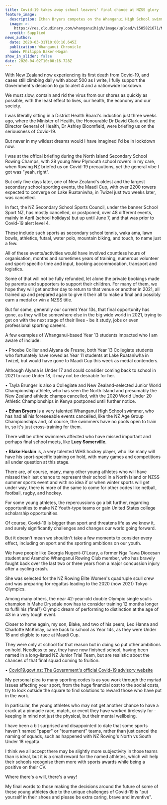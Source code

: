 ```yaml
---
title: Covid-19 takes away school leavers' final chance at NZSS glory
feature_image:
  description: Ethan Bryers competes on the Whanganui High School swimming sports day.
  image: >-
    https://res.cloudinary.com/whanganuihigh/image/upload/v1585821671/News/Ethan_Bryers._Chron_31.3.20.jpg
  credit: Supplied
news_author:
  date: 2020-03-31T10:00:16.645Z
  publication: Whanganui Chronicle
  name: Philippa Baker-Hogan
show_in_slider: false
date: 2020-04-02T10:00:16.728Z
---
```

With New Zealand now experiencing its first death from Covid-19, and cases still climbing daily with about 500 as I write, I fully support the Government's decision to go to alert 4 and a nationwide lockdown.

We must slow, contain and rid the virus from our shores as quickly as possible, with the least effect to lives, our health, the economy and our society.

I was literally sitting in a District Health Board's induction just three weeks ago, where the Minister of Health, the Honourable Dr David Clark and the Director General of Health, Dr Ashley Bloomfield, were briefing us on the seriousness of Covid-19.

But never in my wildest dreams would I have imagined I'd be in lockdown now.

I was at the offical briefing during the North Island Secondary School Rowing Champs, with 28 young New Plymouth school rowers in my care, when Rowing NZ briefed us on Covid-19 precautions, yet the general vibe I got was "yeah, right".

But only five days later, one of New Zealand's oldest and the largest secondary school sporting events, the Maadi Cup, with over 2200 rowers expected to converge on Lake Ruataniwha, in Twizel just two weeks later, was cancelled.

In fact, the NZ Secondary School Sports Council, under the banner School Sport NZ, has mostly cancelled, or postponed, over 48 different events, mainly in April (school holidays) but up until June 7, and that was prior to Covid-19 alert level 4.

These include such sports as secondary school tennis, waka ama, lawn bowls, athletics, futsal, water polo, mountain biking, and touch, to name just a few.

All of these events/activities would have involved countless hours of organisation, months and sometimes years of training, numerous volunteer and sport-specific time and input, booking accommodation, transport and logistics.

Some of that will not be fully refunded, let alone the private bookings made by parents and supporters to support their children. For many of them, we hope they will get another day to return to that venue or another in 2021, all trained up and prepared again to give it their all to make a final and possibly earn a medal or win a NZSS title.

But for some, generally our current Year 13s, that final opportunity has gone, as they will be somewhere else in the big wide world in 2021, trying to get on with the next stage of their lives - be it study, jobs or even professional sporting careers.

A few examples of Whanganui-based Year 13 students impacted who I am aware of include:

• Phoebe Collier and Alyana de Fresne, both Year 13 Collegiate students who fortunately have rowed as Year 11 students at Lake Ruataniwha in Twizel, but would have gone to Maadi Cup this week as medal contenders.

Although Alyana is Under 17 and could consider coming back to school in 2021 to race Under 18, it may not be desirable for her.

• Tayla Brunger is also a Collegiate and New Zealand-selected Junior World Championship athlete, who has seen the North Island and presumably the New Zealand athletic champs cancelled, with the 2020 World Under 20 Athletic Championships in Kenya postponed until further notice.

• **Ethan Bryers** is a very talented Whanganui High School swimmer, who has had all his foreseeable events cancelled, like the NZ Age Group Championships and, of course, the swimmers have no pools open to train in, so it's just cross-training for them.

There will be other swimmers affected who have missed important and perhaps final school meets, like **Lucy Somerville**.

• **Blake Hoskin** is, a very talented WHS hockey player, who like many will have his sport-specific training on hold, with many games and competitions all under question at this stage.

There are, of course, many, many other young athletes who will have missed their last chance to represent their school in a North Island or NZSS summer sports event and with no idea if or when winter sports will get under way, there is more of the same to come for other codes like netball, football, rugby, and hockey.

For some young athletes, the repercussions go a bit further, regarding opportunities to make NZ Youth-type teams or gain United States college scholarship opportunities.

Of course, Covid-19 is bigger than sport and threatens life as we know it, and surely significantly challenges and changes our world going forward.

But it doesn't mean we shouldn't take a few moments to consider every effect, including on sport and the sporting ambitions on our youth.

We have people like Georgia Nugent-O'Leary, a former Nga Tawa Diocesan student and Aramoho Whanganui Rowing Club member, who has bravely fought back over the last two or three years from a major concussion injury after a cycling crash.

She was selected for the NZ Rowing Elite Women's quadruple scull crew and was preparing for regattas leading to the 2020 (now 2021) Tokyo Olympics.

Among many others, the near 42-year-old double Olympic single sculls champion in Mahe Drysdale now has to consider training 12 months longer to fulfil his (final?) Olympic dream of performing to distinction at the age of 43 in a very tough event.

Closer to home again, my son, Blake, and two of his peers, Leo Hanna and Charlotte McKinlay, came back to school as Year 14s, as they were Under 18 and eligible to race at Maadi Cup.

They were only at school for that reason but in doing so put other ambitions on hold. Needless to say, they have now finished school, having been named in a long-listed NZ Junior Trial Team, but are realistic about the chances of that final squad coming to fruition.

• [Covid19.govt.nz: The Government's official Covid-19 advisory website](https://covid19.govt.nz/)

My personal plea to many sporting codes is as you work through the myriad issues affecting your sport, from the huge financial cost to the social costs, try to look outside the square to find solutions to reward those who have put in the work.

In particular, the young athletes who may not get another chance to have a crack at a pinnacle race, match, or event they have worked tirelessly for - keeping in mind not just the physical, but their mental wellbeing.

I have been a bit surprised and disappointed to date that some sports haven't named "paper" or "tournament" teams, rather than just cancel the naming of squads, such as happened with NZ Rowing's North vs South Under 18 regatta.

I think we all accept there may be slightly more subjectivity in those teams than is ideal, but it is a small reward for the named athletes, which will help their schools recognise them more with sports awards while being a positive on their CV.

Where there's a will, there's a way!

My final words to those making the decisions around the future of some of these young athletes due to the unique challenges of Covid-19 is "put yourself in their shoes and please be extra caring, brave and inventive".